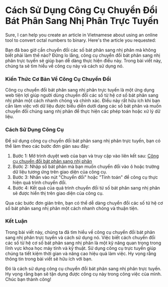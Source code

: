 Cách Sử Dụng Công Cụ Chuyển Đổi Bát Phân Sang Nhị Phân Trực Tuyến
=================================================================

Sure, I can help you create an article in Vietnamese about using an online tool to convert octal numbers to binary. Here's the article you requested:

Bạn đã bao giờ cần chuyển đổi các số bát phân sang nhị phân mà không biết phải làm thế nào? Đừng lo lắng, công cụ chuyển đổi bát phân sang nhị phân trực tuyến sẽ giúp bạn dễ dàng thực hiện điều này. Trong bài viết này, chúng ta sẽ tìm hiểu về công cụ này và cách sử dụng nó.

### Kiến Thức Cơ Bản Về Công Cụ Chuyển Đổi

Công cụ chuyển đổi bát phân sang nhị phân trực tuyến là một ứng dụng web tiện lợi giúp người dùng chuyển đổi các số từ hệ cơ số bát phân sang nhị phân một cách nhanh chóng và chính xác. Điều này rất hữu ích khi bạn cần làm việc với dữ liệu được biểu diễn dưới dạng các số bát phân và muốn chuyển đổi chúng sang nhị phân để thực hiện các phép toán hoặc xử lý dữ liệu.

### Cách Sử Dụng Công Cụ

Để sử dụng công cụ chuyển đổi bát phân sang nhị phân trực tuyến, bạn có thể làm theo các bước đơn giản sau đây:

1. Bước 1: Mở trình duyệt web của bạn và truy cập vào liên kết sau: [Công cụ chuyển đổi bát phân sang nhị phân](https://www.onlinecalculatorsfree.com/vi/convert/octal-to-binary.html)
2. Bước 2: Nhập số bát phân mà bạn muốn chuyển đổi vào ô hoặc trường dữ liệu tương ứng trên giao diện của công cụ.
3. Bước 3: Nhấn vào nút "Chuyển đổi" hoặc "Tính toán" để công cụ thực hiện quá trình chuyển đổi.
4. Bước 4: Kết quả của quá trình chuyển đổi từ số bát phân sang nhị phân sẽ được hiển thị trên giao diện của công cụ.

Qua các bước đơn giản trên, bạn có thể dễ dàng chuyển đổi các số từ hệ cơ số bát phân sang nhị phân một cách nhanh chóng và thuận tiện.

### Kết Luận

Trong bài viết này, chúng ta đã tìm hiểu về công cụ chuyển đổi bát phân sang nhị phân trực tuyến và cách sử dụng nó. Việc biết cách chuyển đổi các số từ hệ cơ số bát phân sang nhị phân là một kỹ năng quan trọng trong lĩnh vực khoa học máy tính và kỹ thuật. Sử dụng công cụ trực tuyến giúp chúng ta tiết kiệm thời gian và nâng cao hiệu quả làm việc. Hy vọng rằng thông tin trong bài viết sẽ hữu ích với bạn.

Đó là cách sử dụng công cụ chuyển đổi bát phân sang nhị phân trực tuyến. Hy vọng rằng bạn sẽ tận dụng được công cụ này trong công việc của mình. Chúc bạn thành công!